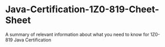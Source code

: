 # Java-Certification-1Z0-819-Cheet-Sheet
A summary of relevant information about what you need to know for 1Z0-819 Java Certification
